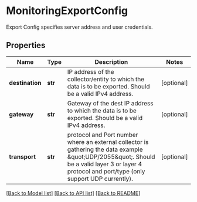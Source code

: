 # MonitoringExportConfig

Export Config specifies server address and user credentials.
## Properties
Name | Type | Description | Notes
------------ | ------------- | ------------- | -------------
**destination** | **str** | IP address of the collector/entity to which the data is to be exported. Should be a valid IPv4 address. | [optional] 
**gateway** | **str** | Gateway of the dest IP address to which the data is to be exported. Should be a valid IPv4 address. | [optional] 
**transport** | **str** | protocol and Port number where an external collector is gathering the data example \&quot;UDP/2055\&quot;. Should be a valid layer 3 or layer 4 protocol and port/type (only support UDP currently). | [optional] 

[[Back to Model list]](../README.md#documentation-for-models) [[Back to API list]](../README.md#documentation-for-api-endpoints) [[Back to README]](../README.md)


